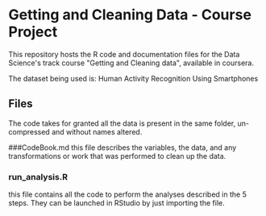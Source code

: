 # Getting and Cleaning Data - Course Project

This repository hosts the R code and documentation files for the Data Science's track course "Getting and Cleaning data", available in coursera.

The dataset being used is: Human Activity Recognition Using Smartphones

## Files

The code takes for granted all the data is present in the same folder, un-compressed and without names altered.

###CodeBook.md 
this file describes the variables, the data, and any transformations or work that was performed to clean up the data.

### run_analysis.R 
this file contains all the code to perform the analyses described in the 5 steps. They can be launched in RStudio by just importing the file.

